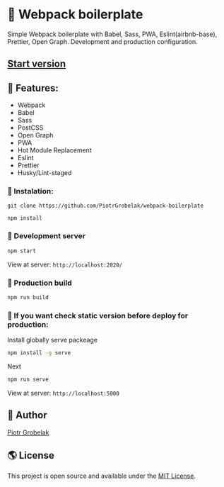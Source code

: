 
# :blue_heart: Webpack boilerplate

Simple Webpack boilerplate with Babel, Sass, PWA, Eslint(airbnb-base), Prettier, Open Graph. Development and production configuration.

## [Start version](https://webpack-boilerplate.netlify.app/)

## :muscle: Features:
- Webpack
- Babel
- Sass
- PostCSS
- Open Graph
- PWA
- Hot Module Replacement
- Eslint
- Prettier
- Husky/Lint-staged

### :hammer: Instalation:

```
git clone https://github.com/PiotrGrobelak/webpack-boilerplate
```
```
npm install
```

### :wrench: Development server
```bash
npm start
```
View at server: ```http://localhost:2020/```

### :nut_and_bolt: Production build
```bash
npm run build
```

### :triangular_ruler: If you want check static version before deploy for production:

Install globally serve packeage

```bash
npm install -g serve
```
Next

```bash
npm run serve
```

View at server: ```http://localhost:5000```


## :boy: Author
[Piotr Grobelak](https://grobelakpiotr.pl/)

## :earth_americas: License

This project is open source and available under the [MIT License](LICENSE).